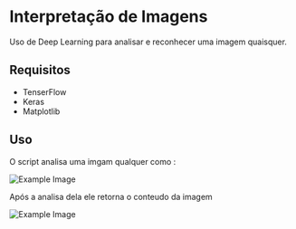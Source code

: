 <h1>Interpretação de Imagens</h1>
<p>Uso de Deep Learning para analisar e reconhecer uma imagem quaisquer.</p>

<h2>Requisitos</h2>
<ul>
	<li>TenserFlow </li>
	<li>Keras </li>
	<li>Matplotlib </li>
</ul>

<h2>Uso</h2>
<p>O script analisa uma imgam qualquer como :</p>
<img src="https://user-images.githubusercontent.com/67292251/221880347-b4aea225-e564-4511-b715-f4b97d4f25d7.png" alt="Example Image">

<p> Após a analisa dela ele retorna o conteudo da imagem </p>

<img src="https://user-images.githubusercontent.com/67292251/221880880-d2bb6740-c100-4dec-ada8-5bd93cca9db2.png" alt="Example Image">


